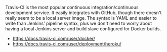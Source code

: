 Travis-CI is the most popular continuous integration/continuous development service. It easily integrates with GitHub, though there doesn't really seem to be a local server image. The syntax is YAML and easier to write than Jenkins' pipeline syntax, plus we don't need to worry about having a local Jenkins server and build slave configured for Docker builds. 

  - https://docs.travis-ci.com/user/docker/
  - https://docs.travis-ci.com/user/deployment/heroku/